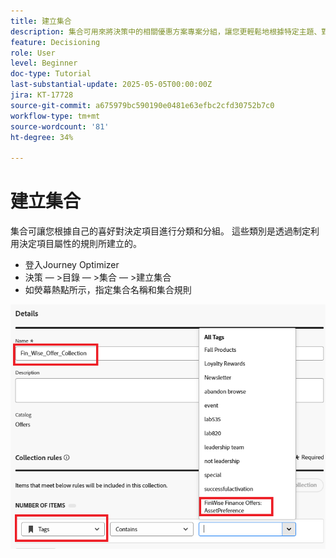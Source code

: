 ```yaml
---
title: 建立集合
description: 集合可用來將決策中的相關優惠方案專案分組，讓您更輕鬆地根據特定主題、對象或行銷活動目標管理和組織內容。
feature: Decisioning
role: User
level: Beginner
doc-type: Tutorial
last-substantial-update: 2025-05-05T00:00:00Z
jira: KT-17728
source-git-commit: a675979bc590190e0481e63efbc2cfd30752b7c0
workflow-type: tm+mt
source-wordcount: '81'
ht-degree: 34%

---
```


# 建立集合

集合可讓您根據自己的喜好對決定項目進行分類和分組。 這些類別是透過制定利用決定項目屬性的規則所建立的。

* 登入Journey Optimizer
* 決策 — >目錄 — >集合 — >建立集合
* 如熒幕熱點所示，指定集合名稱和集合規則

![create-collection](assets/fin-wise-collection.png)

